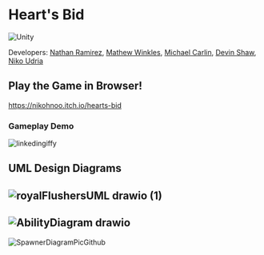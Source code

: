 # Heart's Bid
![Unity](https://img.shields.io/badge/Unity-100000?style=for-the-badge&logo=unity&logoColor=white)

Developers: [Nathan Ramirez](https://github.com/ramirez-nathan),
            [Mathew Winkles](https://github.com/mathyu03),
            [Michael Carlin](https://github.com/mrcarlin2003),
            [Devin Shaw](https://github.com/devinrshaw),
            [Niko Udria](https://github.com/nikohno)

## Play the Game in Browser!
https://nikohnoo.itch.io/hearts-bid
### Gameplay Demo
![linkedingiffy](https://github.com/user-attachments/assets/cf7659b9-a4af-4440-a633-bc6963ff0707)


## UML Design Diagrams

![royalFlushersUML drawio (1)](https://github.com/user-attachments/assets/618c4c98-1135-4f75-922c-5c01b0e01db3)
-------------------------------------------------------------------------------------------------------------------
![AbilityDiagram drawio](https://github.com/user-attachments/assets/d3a9db1b-e3df-46ca-9d62-0ed7991d7015)
-------------------------------------------------------------------------------------------------------------------
![SpawnerDiagramPicGithub](https://github.com/user-attachments/assets/4435c3e3-55c2-4b20-85a2-57fc42974e1e)
